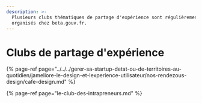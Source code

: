 ```yaml
---
description: >-
  Plusieurs clubs thématiques de partage d'expérience sont régulièrement
  organisés chez beta.gouv.fr.
---
```


# Clubs de partage d'expérience

{% page-ref page="../../../gerer-sa-startup-detat-ou-de-territoires-au-quotidien/jameliore-le-design-et-lexperience-utilisateur/nos-rendezous-design/cafe-design.md" %}

{% page-ref page="le-club-des-intrapreneurs.md" %}



